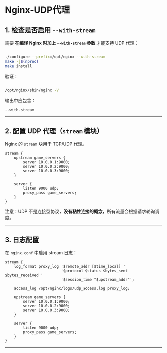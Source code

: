 # Nginx-UDP代理

## 1. 检查是否启用 `--with-stream`

需要 **在编译 Nginx 时加上 `--with-stream` 参数** 才能支持 UDP 代理：

```bash

./configure --prefix=/opt/nginx --with-stream
make -j$(nproc)
make install
```

验证：

```bash

/opt/nginx/sbin/nginx -V
```

输出中应包含：

```
--with-stream
```

---

## 2. 配置 UDP 代理（`stream` 模块）

Nginx 的 `stream` 块用于 TCP/UDP 代理。

```nginx
stream {
    upstream game_servers {
        server 10.0.0.1:9000;
        server 10.0.0.2:9000;
        server 10.0.0.3:9000;
    }

    server {
        listen 9000 udp;
        proxy_pass game_servers;
    }
}
```

注意：UDP 不是连接型协议，**没有粘性连接的概念**，所有流量会根据请求轮询调度。

---

## 3. 日志配置

在 `nginx.conf` 中启用 stream 日志：

```nginx
stream {
    log_format proxy_log '$remote_addr [$time_local] '
                         '$protocol $status $bytes_sent $bytes_received '
                         '$session_time "$upstream_addr"';

    access_log /opt/nginx/logs/udp_access.log proxy_log;

    upstream game_servers {
        server 10.0.0.1:9000;
        server 10.0.0.2:9000;
        server 10.0.0.3:9000;
    }

    server {
        listen 9000 udp;
        proxy_pass game_servers;
    }
}
```

---

